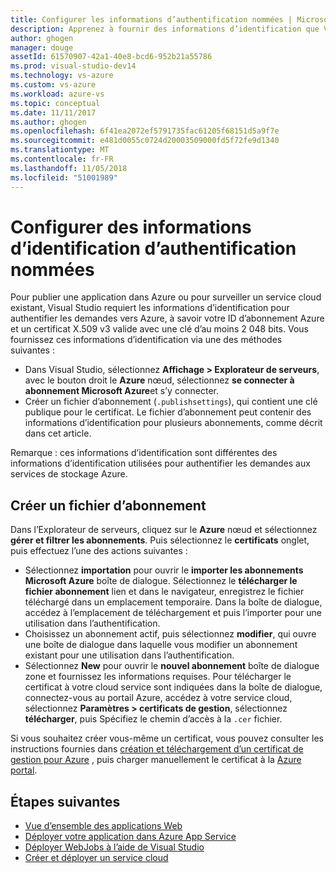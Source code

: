 ```yaml
---
title: Configurer les informations d’authentification nommées | Microsoft Docs
description: Apprenez à fournir des informations d’identification que Visual Studio peut utiliser pour authentifier les demandes vers Azure, donc vous pouvez publier une application sur Azure à partir de Visual Studio ou surveiller un service cloud existant.
author: ghogen
manager: douge
assetId: 61570907-42a1-40e8-bcd6-952b21a55786
ms.prod: visual-studio-dev14
ms.technology: vs-azure
ms.custom: vs-azure
ms.workload: azure-vs
ms.topic: conceptual
ms.date: 11/11/2017
ms.author: ghogen
ms.openlocfilehash: 6f41ea2072ef5791735fac61205f68151d5a9f7e
ms.sourcegitcommit: e481d0055c0724d20003509000fd5f72fe9d1340
ms.translationtype: MT
ms.contentlocale: fr-FR
ms.lasthandoff: 11/05/2018
ms.locfileid: "51001989"
---
```

# <a name="set-up-named-authentication-credentials"></a>Configurer des informations d’identification d’authentification nommées

Pour publier une application dans Azure ou pour surveiller un service cloud existant, Visual Studio requiert les informations d’identification pour authentifier les demandes vers Azure, à savoir votre ID d’abonnement Azure et un certificat X.509 v3 valide avec une clé d’au moins 2 048 bits. Vous fournissez ces informations d’identification via une des méthodes suivantes :

- Dans Visual Studio, sélectionnez **Affichage > Explorateur de serveurs**, avec le bouton droit le **Azure** nœud, sélectionnez **se connecter à abonnement Microsoft Azure**et s’y connecter.
- Créer un fichier d’abonnement (`.publishsettings`), qui contient une clé publique pour le certificat. Le fichier d’abonnement peut contenir des informations d’identification pour plusieurs abonnements, comme décrit dans cet article.

Remarque : ces informations d’identification sont différentes des informations d’identification utilisées pour authentifier les demandes aux services de stockage Azure.

## <a name="create-a-subscription-file"></a>Créer un fichier d’abonnement

Dans l’Explorateur de serveurs, cliquez sur le **Azure** nœud et sélectionnez **gérer et filtrer les abonnements**. Puis sélectionnez le **certificats** onglet, puis effectuez l’une des actions suivantes :

- Sélectionnez **importation** pour ouvrir le **importer les abonnements Microsoft Azure** boîte de dialogue. Sélectionnez le **télécharger le fichier abonnement** lien et dans le navigateur, enregistrez le fichier téléchargé dans un emplacement temporaire. Dans la boîte de dialogue, accédez à l’emplacement de téléchargement et puis l’importer pour une utilisation dans l’authentification.
- Choisissez un abonnement actif, puis sélectionnez **modifier**, qui ouvre une boîte de dialogue dans laquelle vous modifier un abonnement existant pour une utilisation dans l’authentification.
- Sélectionnez **New** pour ouvrir le **nouvel abonnement** boîte de dialogue zone et fournissez les informations requises. Pour télécharger le certificat à votre cloud service sont indiquées dans la boîte de dialogue, connectez-vous au portail Azure, accédez à votre service cloud, sélectionnez **Paramètres > certificats de gestion**, sélectionnez **télécharger**, puis Spécifiez le chemin d’accès à la `.cer` fichier.

Si vous souhaitez créer vous-même un certificat, vous pouvez consulter les instructions fournies dans [création et téléchargement d’un certificat de gestion pour Azure](https://msdn.microsoft.com/library/windowsazure/gg551722.aspx) , puis charger manuellement le certificat à la [Azure portal](https://portal.azure.com/).

## <a name="next-steps"></a>Étapes suivantes

- [Vue d’ensemble des applications Web](https://docs.microsoft.com/azure/app-service/)
- [Déployer votre application dans Azure App Service](https://docs.microsoft.com/azure/app-service/app-service-deploy-local-git) 
- [Déployer WebJobs à l’aide de Visual Studio](https://docs.microsoft.com/azure/app-service/websites-dotnet-deploy-webjobs)
- [Créer et déployer un service cloud](https://docs.microsoft.com/azure/cloud-services/cloud-services-how-to-create-deploy-portal)